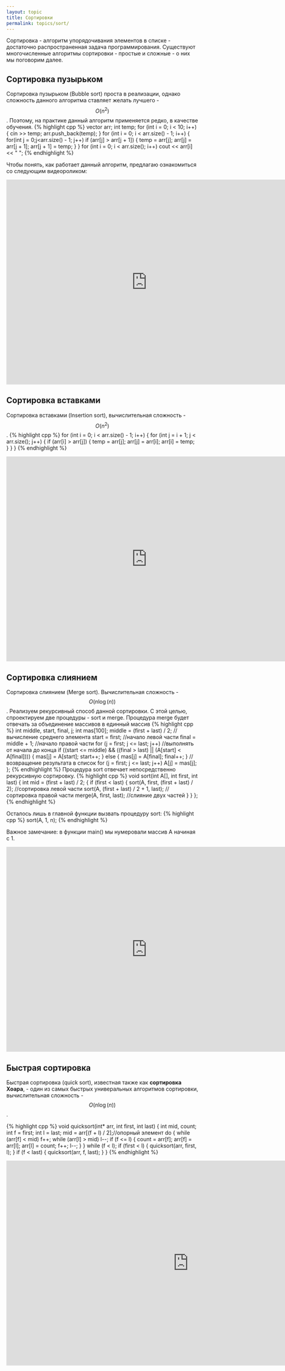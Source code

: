 ```yaml
---
layout: topic
title: Сортировки
permalink: topics/sort/
---
```

Сортировка - алгоритм упорядочивания элементов в списке - достаточно распространенная задача программирования. Существуют многочисленные алгоритмы сортировки - простые и сложные - о них мы поговорим далее.


## Сортировка пузырьком
Сортировка пузырьком (Bubble sort) проста в реализации, однако сложность данного алгоритма ставляет желать лучшего - $$O(n^2)$$. Поэтому, на практике данный алгоритм применяется редко, в качестве обучения.
{% highlight cpp %}
vector <int> arr;
int temp;
for (int i = 0; i < 10; i++)
{
	cin >> temp;
	arr.push_back(temp);
}
for (int i = 0; i < arr.size() - 1; i++)
{
	for(int j = 0;j<arr.size() - 1; j++)
		if (arr[j] > arr[j + 1])
		{
			temp = arr[j];
			arr[j] = arr[j + 1];
			arr[j + 1] = temp;
		}
}
for (int i = 0; i < arr.size(); i++)
	cout << arr[i] << " ";
{% endhighlight %}

Чтобы понять, как работает данный алгоритм, предлагаю ознакомиться со следующим видеороликом:
<iframe width="738" height="538" src="https://www.youtube.com/embed/lyZQPjUT5B4" frameborder="0" allow="accelerometer; autoplay; encrypted-media; gyroscope; picture-in-picture" allowfullscreen></iframe>



## Сортировка вставками
Сортировка вставками (Insertion sort), вычислительная сложность - $$O(n^2)$$.
{% highlight cpp %}
for (int i = 0; i < arr.size() - 1; i++) {
     for (int j = i + 1; j < arr.size(); j++) {
		if (arr[i] > arr[j]) {
			temp = arr[j];
			arr[j] = arr[i];
			arr[i] = temp;
		}
	}
}
{% endhighlight %}
<iframe width="738" height="538" src="https://www.youtube.com/embed/ROalU379l3U" frameborder="0" allow="accelerometer; autoplay; encrypted-media; gyroscope; picture-in-picture" allowfullscreen></iframe>



## Сортировка слиянием
Сортировка слиянием (Merge sort). Вычислительная сложность - $$O(n\log(n))$$. Реализуем рекурсивный способ данной сортировки.
С этой целью, спроектируем две процедуры - sort и merge.
Процедура merge будет отвечать за объединение массивов в единный массив
{% highlight cpp %}
int middle, start, final, j;
int mas[100];
middle = (first + last) / 2; //вычисление среднего элемента
start = first; //начало левой части
final = middle + 1; //начало правой части
for (j = first; j <= last; j++) //выполнять от начала до конца
	if ((start <= middle) && ((final > last) || (A[start] < A[final])))
	{
		mas[j] = A[start];
		start++;
	}
	else
	{
		mas[j] = A[final];
		final++;
	}
//возвращение результата в список
for (j = first; j <= last; j++) 
	A[j] = mas[j];
};
{% endhighlight %}
Процедура sort отвечает непосредственно рекурсивную сортировку.
{% highlight cpp %}
void sort(int A[], int first, int last)
{
        int mid = (first + last) / 2;
	{
	        if (first < last)
		{
		sort(A, first, (first + last) / 2); //сортировка левой части
		sort(A, (first + last) / 2 + 1, last); //сортировка правой части
		merge(A, first, last); //слияние двух частей
		}
	}
};
{% endhighlight %}

Осталось лишь в главной функции вызвать процедуру sort:
{% highlight cpp %}
sort(A, 1, n);
{% endhighlight %}

Важное замечание: в функции main() мы нумеровали массив А начиная с 1.

<iframe width="738" height="538" src="https://www.youtube.com/embed/XaqR3G_NVoo" frameborder="0" allow="accelerometer; autoplay; encrypted-media; gyroscope; picture-in-picture" allowfullscreen></iframe>



## Быстрая сортировка
Быстрая сортировка (quick sort), известная также как **сортировка Хоара**, - один из самых быстрых универальных алгоритмов сортировки, вычислительная сложность -  $$O(n\log(n))$$.

{% highlight cpp %}
void quicksort(int* arr, int first, int last)
{
 int mid, count;
 int f = first; int l = last;
 mid = arr[(f + l) / 2];//опорный элемент
 do
 {
	while (arr[f] < mid) f++;
	while (arr[l] > mid) l--;
	if (f <= l)
	    {
		count = arr[f];
		arr[f] = arr[l];
		arr[l] = count;
		f++;
		l--;
	    }
} while (f < l);
if (first < l)
{
	quicksort(arr, first, l);
}
if (f < last) 
{ 
        quicksort(arr, f, last); 
}
}
{% endhighlight %}

<iframe width="956" height="538" src="https://www.youtube.com/embed/ywWBy6J5gz8" frameborder="0" allow="accelerometer; autoplay; encrypted-media; gyroscope; picture-in-picture" allowfullscreen></iframe>
